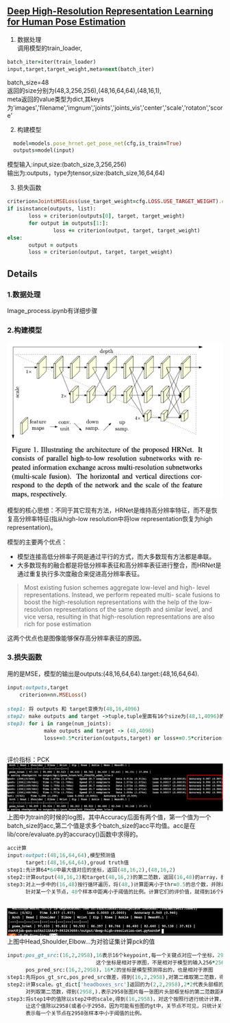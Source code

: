 ## [Deep High-Resolution Representation Learning for Human Pose Estimation](https://arxiv.org/abs/1902.09212)

1. 数据处理  
  调用模型的train_loader,
```ruby
batch_iter=iter(train_loader)
input,target,target_weight,meta=next(batch_iter)
```

 batch_size=48  
 返回的size分别为(48,3,256,256),(48,16,64,64),(48,16,1),  
 meta返回的value类型为dict,其keys为'images','filename','imgnum','joints','joints_vis','center','scale','rotaton','score'

2. 构建模型   
  ```ruby
    model=models.pose_hrnet.get_pose_net(cfg,is_train=True)
    outputs=model(input)
```

 模型输入:input,size:(batch_size,3,256,256)   
 输出为:outputs，type为tensor,size:(batch_size,16,64,64)
 
3. 损失函数   

 ```ruby
criterion=JointsMSELoss(use_target_weight=cfg.LOSS.USE_TARGET_WEIGHT).cuda()
if isinstance(outputs, list):
        loss = criterion(outputs[0], target, target_weight)
        for output in outputs[1:]:
                loss += criterion(output, target, target_weight)
else:
        output = outputs
        loss = criterion(output, target, target_weight)
```

## Details
### 1.数据处理
Image_process.ipynb有详细步骤

### 2.构建模型

![images](https://github.com/FanShuixing/DeepLearning/blob/master/Pose_estimation/deep-high-resolution-net.pytorch/imgs/model.png)

模型的核心思想：不同于其它现有方法，HRNet是维持高分辨率特征，而不是恢复高分辨率特征(指从high-low resolution中将low representation恢复为high representation)。

模型的主要两个优点：
- 模型连接高低分辨率子网是通过平行的方式，而大多数现有方法都是串联。
- 大多数现有的融合都是将低分辨率表征和高分辨率表征进行整合，而HRNet是通过重复执行多次度融合来促进高分辨率表征。
 > Most existing fusion schemes aggregate low-level and high- level representations. Instead, we perform repeated multi- scale fusions to boost the high-resolution representations with the help of the low-resolution representations of the same depth and similar level, and vice versa, resulting in that high-resolution representations are also rich for pose estimation
 
这两个优点也是图像能够保存高分辨率表征的原因。

### 3.损失函数
用的是MSE，模型的输出是outputs:(48,16,64,64).target:(48,16,64,64).
```ruby
input:outputs,target
    criterion=nn.MSELoss()

step1: 将 outputs 和 target变换为(48,16,4096) 
step2: make outputs and target ->tuple,tuple里面有16个size为(48,1,4096)的tensor
step3: for i in range(num_joints):
            make outputs and target -> (48,4096)
            loss+=0.5*criterion(outputs,target) or loss+=0.5*criterion(outputs*target_weight,target*target_weight)
            

```

评价指标：PCK  
![images](https://github.com/FanShuixing/DeepLearning/blob/master/Pose_estimation/deep-high-resolution-net.pytorch/imgs/train.png)
上图中为train的时候的log图，其中Accuracy后面有两个值，第一个值为一个batch_size的acc,第二个值是求多个batch_size的acc平均值。acc是在lib/core/evaluate.py的accuracy()函数中求得的。

```ruby
acc计算
input:output:(48,16,64,64),模型预测值
      target:(48,16,64,64),groud truth值
step1:先计算64*64中最大值对应的坐标，返回(48,16,2),(48,16,2)
step2:计算output(48,16,2)和target(48,16,2)的第二范数，返回(16,48)的array，表示每一个关节点对应batch_size张图片个数的第二范数值
step3:对上一步中的(16,48)按行循环遍历，将(48,)计算距离小于thr=0.5的总个数，并除以关节点出现的总数(batch_size或者小于batch_size)，便得到了
      针对某一个关节点，48个样本中距离小于阈值的比例。计算它们的评价值，就得到16个keypoint的平均值，这就是第一个显示的acc的值.
      
```
![images](https://github.com/FanShuixing/DeepLearning/blob/master/Pose_estimation/deep-high-resolution-net.pytorch/imgs/test.png)
上图中Head,Shoulder,Elbow...为对验证集计算pck的值
```ruby
input:pos_gt_src:(16,2,2958),16表示16个keypoint,每一个关键点对应一个坐标，2958表示验证集一共2958张图片，
                             这个坐标是相对于原图，不是相对于模型的输入256*256或64*64
      pos_pred_src:(16,2,2958)，16*2的坐标是模型预测得出的，也是相对于原图
step1:先将pos_gt_src,pos_pred_src做差，得到(16,2,2958),对第二维取第二范数，得到(16,2958),表示2958张图片，每一张图片16个关节点的gt与pred的第二范数距离。
step2:计算scale。gt_dict['headboxes_src']返回的为(2,2,2958),2*2代表头部框的坐标，形式为(x1,y1),(x2,y2)。用[1,:,:]-[0,:,:]得到(2,2958)，
      对列取第二范数，得到(2958,).表示2958张图片每一张图片头部框坐标的第二范数距离.然后将scale变成(16,2958),相当于将2958复制16行
step3:将step1中的值除以step2中的scale,得到(16,2958)，对这个按照行进行统计计算，计算每一行中有多少个小于threshold的值。
      让这个值除以2958(或者小于2958，因为可能有些图的gt中，关节点不可见，只统计关节点可见的情况)，这样就可以得到(16,)的值。
      表示每一个关节点在2958张样本中小于阈值的比例。
    
```
